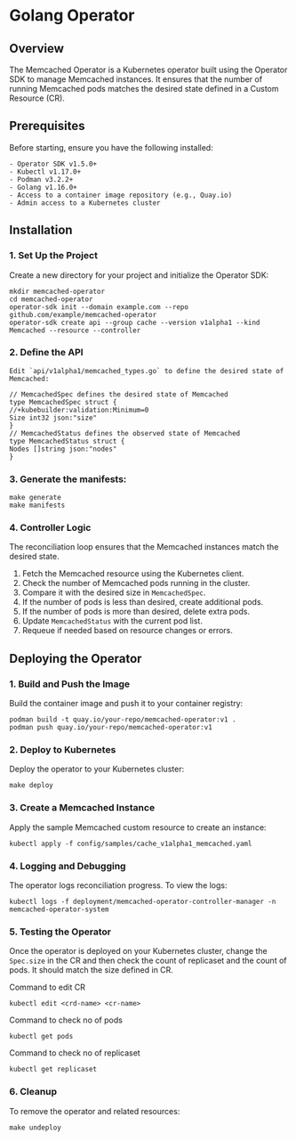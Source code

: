# Golang Operator

## Overview

The Memcached Operator is a Kubernetes operator built using the Operator SDK to manage Memcached instances. It ensures that the number of running Memcached pods matches the desired state defined in a Custom Resource (CR).

## Prerequisites

Before starting, ensure you have the following installed:
```
- Operator SDK v1.5.0+
- Kubectl v1.17.0+
- Podman v3.2.2+
- Golang v1.16.0+
- Access to a container image repository (e.g., Quay.io)
- Admin access to a Kubernetes cluster
```

## Installation

### 1. Set Up the Project

Create a new directory for your project and initialize the Operator SDK:
```
mkdir memcached-operator
cd memcached-operator
operator-sdk init --domain example.com --repo github.com/example/memcached-operator
operator-sdk create api --group cache --version v1alpha1 --kind Memcached --resource --controller
```

### 2. Define the API
```
Edit `api/v1alpha1/memcached_types.go` to define the desired state of Memcached:

// MemcachedSpec defines the desired state of Memcached
type MemcachedSpec struct {
//+kubebuilder:validation:Minimum=0
Size int32 json:"size"
}
// MemcachedStatus defines the observed state of Memcached
type MemcachedStatus struct {
Nodes []string json:"nodes"
}
```

### 3. Generate the manifests:
```
make generate
make manifests

```
### 4. Controller Logic

The reconciliation loop ensures that the Memcached instances match the desired state.
 
1.  Fetch the Memcached resource using the Kubernetes client.
2.  Check the number of Memcached pods running in the cluster.
3.  Compare it with the desired size in `MemcachedSpec`.
4.  If the number of pods is less than desired, create additional pods.
5.  If the number of pods is more than desired, delete extra pods.
6.  Update `MemcachedStatus` with the current pod list.
7.  Requeue if needed based on resource changes or errors.

## Deploying the Operator

### 1. Build and Push the Image

Build the container image and push it to your container registry:
```
podman build -t quay.io/your-repo/memcached-operator:v1 .
podman push quay.io/your-repo/memcached-operator:v1
```

### 2. Deploy to Kubernetes

Deploy the operator to your Kubernetes cluster:
```
make deploy
```

### 3. Create a Memcached Instance

Apply the sample Memcached custom resource to create an instance:
```
kubectl apply -f config/samples/cache_v1alpha1_memcached.yaml
```

### 4. Logging and Debugging

The operator logs reconciliation progress. To view the logs:
```
kubectl logs -f deployment/memcached-operator-controller-manager -n memcached-operator-system
```

### 5. Testing the Operator

Once the operator is deployed on your Kubernetes cluster, change the `Spec.size` in the CR and then check the count of replicaset and the count of pods. It should match the size defined in CR.

Command to edit CR
```
kubectl edit <crd-name> <cr-name>
```

Command to check no of pods
```
kubectl get pods
```

Command to check no of replicaset

```
kubectl get replicaset
```

### 6. Cleanup

To remove the operator and related resources:

```make undeploy```
